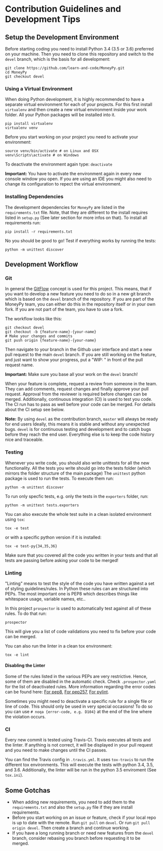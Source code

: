 # Contribution Guidelines and Development Tips

## Setup the Development Environment

Before starting coding you need to install Python 3.4 (3.5 or 3.6) preferred on your machine.
Then you need to clone this repository and switch to the `devel` branch, which is the basis for all development:

```
git clone https://github.com/learn-and-code/MoneyPy.git
cd MoneyPy
git checkout devel
```

### Using a Virtual Environment

When doing Python development, it is highly recommended to have a separate virtual environment for each of your projects.
For this first install `virtualenv` and then create a new virtual environment inside your work folder.
All your Python packages will be installed into it.

```
pip install virtualenv
virtualenv venv
```

Before you start working on your project you need to activate your environment:

```
source venv/bin/activate # on Linux and OSX
venv\Scripts\activate # on Windows
```

To deactivate the environment again type: `deactivate`

**Important:** You have to activate the environment again in every new console window you open.
If you are using an IDE you might also need to change its configuration to repect the virtual environment.

### Installing Dependencies

The development dependencies for `MoneyPy` are listed in the `requirements.txt` file.
Note, that they are different to the install requires listed in `setup.py` (See later section for more infos on that).
To install all requirements run:

```
pip install -r requirements.txt
```

No you should be good to go! Test if everything works by running the tests:

```
python -m unittest discover
```

## Development Workflow

### Git

In general the [GitFlow](https://www.atlassian.com/git/tutorials/comparing-workflows/gitflow-workflow) concept is used for this project.
This means, that if you want to develop a new feature you need to do so in a new git branch which is based on the `devel` branch of the repository.
If you are part of the MoneyPy team, you can either do this in the repository itself or in your own fork.
If you are not part of the team, you have to use a fork.

The workflow looks like this:
```
git checkout devel
git checkout -b {feature-name}-{your-name}
# Make your changes and commits
git push origin {feature-name}-{your-name}
```

Then navigate to your branch in the Github user interface and start a new pull request to the main `devel` branch.
If you are still working on the feature, and just want to show your progress, put a "WIP: " in front of the pull request name.

**Important:** Make sure you base all your work on the `devel` branch!

When your feature is complete, request a review from someone in the team.
They can add comments, request changes and finally approve your pull request.
Approval from the reviewer is required before changes can be merged.
Additionally, continuous integration (CI) is used to test you code.
The CI run has to pass as well before your code can be merged.
For details about the CI setup see below.

**Note:** By using `devel` as the contribution branch, `master` will always be ready for end users
Ideally, this means it is stable and without any unexpected bugs.
`devel` is for continuous testing and development and to catch bugs before they reach the end user.
Everything else is to keep the code history nice and traceable.


### Testing

Whenever you write code, you should also write unittests for all the new functionality.
All the tests you write should go into the tests folder (which mirrors the folder structure of the main package)
The `unittest` python package is used to run the tests.
To execute them run:
```
python -m unittest discover
```
To run only specfic tests, e.g. only the tests in the `exporters` folder, run:
```
python -m unittest tests.exporters
```
You can also execute the whole test suite in a clean isolated environment using `tox`:
```
tox -e test
```
or with a specific python version if it is installed:
```
tox -e test-py{34,35,36}
```

Make sure that you covered all the code you written in your tests and that all tests are passing before asking your code to be merged!

### Linting

"Linting" means to test the style of the code you have written against a set of styling guidelines/rules.
In Python these rules can are structured into PEPs.
The most important one is PEP8 which describes things like whitespace usage, variable names, etc..

In this project `prospector` is used to automatically test against all of these rules.
To do that run:
```
prospector
```
This will give you a list of code validations you need to fix before your code can be merged.

You can also run the linter in a clean tox environment:
```
tox -e lint
```

#### Disabling the Linter

Some of the rules listed in the various PEPs are very restrictive.
Hence, some of them are disabled in the automatic check.
Check `.prospector.yaml` for the list of deactivated rules.
More information regarding the error codes can be found here: [For
pep8](https://www.python.org/dev/peps/pep-0008/), [For
pep257](http://www.pydocstyle.org/en/2.1.1/error_codes.html), [For
pylint](http://pylint-messages.wikidot.com/all-messages).

Sometimes you might need to deactivate a specific rule for a single file or line of code.
This should only be used in very special occasions!
To do so you can use `# noqa {error-code, e.g. D104}` at the end of the line where the violation occurs.

### CI

Every new commit is tested using Travis-CI.
Travis executes all tests and the linter.
If anything is not correct, it will be displayed in your pull request and you need to make changes until the CI passes.

You can find the Travis config in `.travis.yml`.
It uses `tox-travis` to run the different tox environments.
This will execute the tests with python 3.4, 3.5, and 3.6.
Additionally, the linter will be run in the python 3.5 enviroment (See `tox.ini`).


## Some Gotchas

* When adding new requirements, you need to add them to the `requirements.txt` and also the `setup.py` file if they are install requirements.
* Before you start working on an issue or feature, check if your local repo is up to date with the remote. Run `git pull` on `devel`.
Or run `git pull origin devel`.
Then create a branch and continue working.
* If you have a long running branch or need new features from the `devel` branch, consider rebasing you branch before requesting it to be merged.


